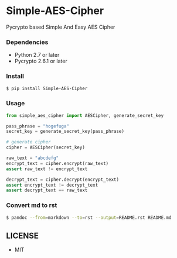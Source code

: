 # Simple-AES-Cipher
Pycrypto based Simple And Easy AES Cipher

### Dependencies
* Python 2.7 or later
* Pycrypto 2.6.1 or later

### Install
```bash
$ pip install Simple-AES-Cipher
```

### Usage
```python
from simple_aes_cipher import AESCipher, generate_secret_key

pass_phrase = "hogefuga"
secret_key = generate_secret_key(pass_phrase)

# generate cipher
cipher = AESCipher(secret_key)

raw_text = "abcdefg"
encrypt_text = cipher.encrypt(raw_text)
assert raw_text != encrypt_text

decrypt_text = cipher.decrypt(encrypt_text)
assert encrypt_text != decrypt_text
assert decrypt_text == raw_text
```

### Convert md to rst
```bash
$ pandoc --from=markdown --to=rst --output=README.rst README.md
```

## LICENSE
* MIT
